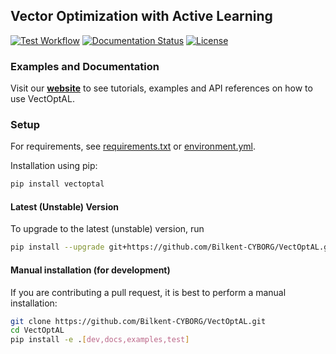 ## Vector Optimization with Active Learning

[![Test Workflow](https://github.com/Bilkent-CYBORG/VectOptAL/actions/workflows/test.yml/badge.svg)](https://github.com/Bilkent-CYBORG/VectOptAL/blob/master/.github/workflows/test.yml)
[![Documentation Status](https://readthedocs.org/projects/vectoptal/badge/?version=latest)](https://vectoptal.readthedocs.io/en/latest/)
[![License](https://img.shields.io/badge/license-MIT-green.svg)](LICENSE)

### Examples and Documentation

Visit our [**website**](https://vectoptal.readthedocs.io/en/latest/) to see tutorials, examples and API references on how to use VectOptAL.


### Setup

For requirements, see [requirements.txt](requirements.txt) or [environment.yml](environment.yml).

Installation using pip:
```bash
pip install vectoptal
```

<!-- To setup a proper environment:
```setup
conda env create --name vo --file environment.yml
``` -->

#### Latest (Unstable) Version
To upgrade to the latest (unstable) version, run

```bash
pip install --upgrade git+https://github.com/Bilkent-CYBORG/VectOptAL.git
```

#### Manual installation (for development)

If you are contributing a pull request, it is best to perform a manual installation:

```sh
git clone https://github.com/Bilkent-CYBORG/VectOptAL.git
cd VectOptAL
pip install -e .[dev,docs,examples,test]
```

<!-- 
### Run the example experiment as:
```bash
python main.py
``` -->
